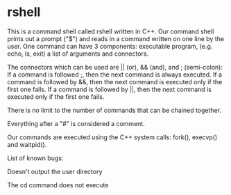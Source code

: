 # rshell

This is a command shell called rshell written in C++. Our command shell prints out a prompt ("$") and reads in a command written on one line by the user. One command can have 3 components: executable program, (e.g. echo, ls, exit) a list of arguments and connectors.

The connectors which can be used are || (or), && (and), and ; (semi-colon):
If a command is followed ;, then the next command is always executed.
If a command is followed by &&, then the next command is executed only if the first one fails.
If a command is followed by ||, then the next command is executed only if the first one fails.

There is no limit to the number of commands that can be chained together.

Everything after a "#" is considered a comment.

Our commands are executed using the C++ system calls: fork(), execvp() and waitpid().

List of known bugs:

Doesn't output the user directory

The cd command does not execute

   
